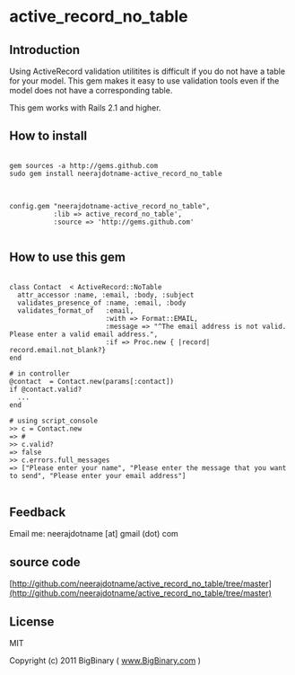 # active_record_no_table

## Introduction

Using ActiveRecord validation utilitites is difficult if you do not have a table for your model. This gem makes it easy to use validation tools even if the model does not have a corresponding table. 

This gem works with Rails 2.1 and higher.

## How to install

<pre>
  <code>
gem sources -a http://gems.github.com
sudo gem install neerajdotname-active_record_no_table
  </code>
</pre>

<pre>
  <code>
config.gem "neerajdotname-active_record_no_table", 
           :lib => active_record_no_table',
           :source => 'http://gems.github.com'                                        
  </code>
</pre>

## How to use this gem

<pre>
  <code>
class Contact  < ActiveRecord::NoTable
  attr_accessor :name, :email, :body, :subject
  validates_presence_of :name, :email, :body
  validates_format_of   :email,     
                        :with => Format::EMAIL,
                        :message => "^The email address is not valid. Please enter a valid email address.",
                        :if => Proc.new { |record| record.email.not_blank?}   
end

# in controller
@contact  = Contact.new(params[:contact])
if @contact.valid?
  ...
end

# using script_console
>> c = Contact.new
=> #<Contact:0x39a966c>
>> c.valid?
=> false
>> c.errors.full_messages
=> ["Please enter your name", "Please enter the message that you want to send", "Please enter your email address"]
</code>
</pre>  

## Feedback

Email me: neerajdotname [at] gmail (dot) com

## source code

[http://github.com/neerajdotname/active_record_no_table/tree/master](http://github.com/neerajdotname/active_record_no_table/tree/master)


## License

MIT

Copyright (c) 2011 BigBinary ( www.BigBinary.com )
